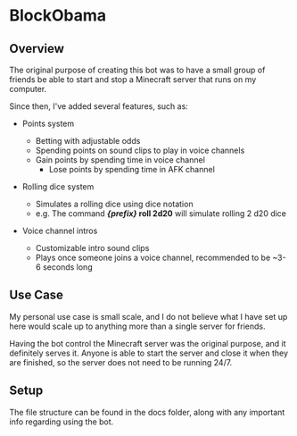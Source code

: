 # BlockObama
## Overview
The original purpose of creating this bot was to have a small group of friends be able to start and stop a Minecraft server that runs on my computer.

Since then, I've added several features, such as:
- Points system
  - Betting with adjustable odds
  - Spending points on sound clips to play in voice channels
  - Gain points by spending time in voice channel
    - Lose points by spending time in AFK channel
- Rolling dice system
  - Simulates a rolling dice using dice notation
  - e.g. The command ***{prefix}* roll 2d20** will simulate rolling 2 d20 dice

- Voice channel intros
  - Customizable intro sound clips
  - Plays once someone joins a voice channel, recommended to be ~3-6 seconds long

## Use Case
My personal use case is small scale, and I do not believe what I have set up here would scale up to anything more than a single server for friends.

Having the bot control the Minecraft server was the original purpose, and it definitely serves it. Anyone is able to start the server and close it when they are finished, so the server does not need to be running 24/7.

## Setup

The file structure can be found in the docs folder, along with any important info regarding using the bot.